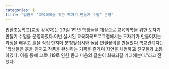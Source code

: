 ```yaml
---
categories: i
title: "법환초 ‘교육회복을 위한 도자기 만들기 수업’ 운영"
---
```

법환초등학교(교장 강옥화)는 23일 1학년 학생들을 대상으로 교육회복을 위한 도자기 만들기 수업을 운영하였다.이번 실시된 교육회복프로그램에서는 도자기가 만들어지는 과정을 배우고 흙을 직접 만지며 분청앞접시와 돌담 연필꽂이를 만들었다.학교관계자는 "학생들은 흙을 만지고 작품을 완성하는 기쁨을 즐기며 자연을 체험하고 친구들과 소통하였다. 이를 통해 코로나19로 인한 몸과 마음의 결손이 회복되길 기대해본다."라고 전했다.